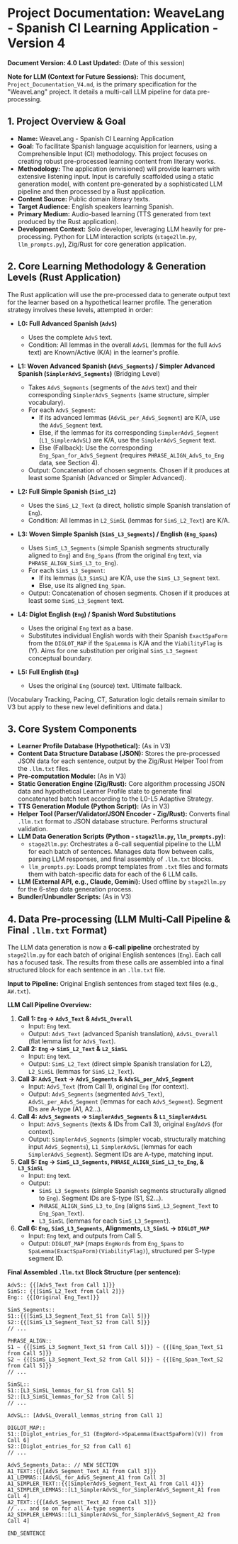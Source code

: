 # Project Documentation: WeaveLang - Spanish CI Learning Application - Version 4

**Document Version: 4.0**
**Last Updated:** (Date of this session)

**Note for LLM (Context for Future Sessions):**
This document, `Project_Documentation_V4.md`, is the primary specification for the "WeaveLang" project. It details a multi-call LLM pipeline for data pre-processing.

## 1. Project Overview & Goal

*   **Name:** WeaveLang - Spanish CI Learning Application
*   **Goal:** To facilitate Spanish language acquisition for learners, using a Comprehensible Input (CI) methodology. This project focuses on creating robust pre-processed learning content from literary works.
*   **Methodology:** The application (envisioned) will provide learners with extensive listening input. Input is carefully scaffolded using a static generation model, with content pre-generated by a sophisticated LLM pipeline and then processed by a Rust application.
*   **Content Source:** Public domain literary texts.
*   **Target Audience:** English speakers learning Spanish.
*   **Primary Medium:** Audio-based learning (TTS generated from text produced by the Rust application).
*   **Development Context:** Solo developer, leveraging LLM heavily for pre-processing. Python for LLM interaction scripts (`stage2llm.py`, `llm_prompts.py`), Zig/Rust for core generation application.

## 2. Core Learning Methodology & Generation Levels (Rust Application)

The Rust application will use the pre-processed data to generate output text for the learner based on a hypothetical learner profile. The generation strategy involves these levels, attempted in order:

*   **L0: Full Advanced Spanish (`AdvS`)**
    *   Uses the complete `AdvS` text.
    *   Condition: All lemmas in the overall `AdvSL` (lemmas for the full `AdvS` text) are Known/Active (K/A) in the learner's profile.

*   **L1: Woven Advanced Spanish (`AdvS_Segments`) / Simpler Advanced Spanish (`SimplerAdvS_Segments`)** (Bridging Level)
    *   Takes `AdvS_Segments` (segments of the `AdvS` text) and their corresponding `SimplerAdvS_Segments` (same structure, simpler vocabulary).
    *   For each `AdvS_Segment`:
        *   If its advanced lemmas (`AdvSL_per_AdvS_Segment`) are K/A, use the `AdvS_Segment` text.
        *   Else, if the lemmas for its corresponding `SimplerAdvS_Segment` (`L1_SimplerAdvSL`) are K/A, use the `SimplerAdvS_Segment` text.
        *   Else (Fallback): Use the corresponding `Eng_Span_for_AdvS_Segment` (requires `PHRASE_ALIGN_AdvS_to_Eng` data, see Section 4).
    *   Output: Concatenation of chosen segments. Chosen if it produces at least some Spanish (Advanced or Simpler Advanced).

*   **L2: Full Simple Spanish (`SimS_L2`)**
    *   Uses the `SimS_L2_Text` (a direct, holistic simple Spanish translation of `Eng`).
    *   Condition: All lemmas in `L2_SimSL` (lemmas for `SimS_L2_Text`) are K/A.

*   **L3: Woven Simple Spanish (`SimS_L3_Segments`) / English (`Eng_Spans`)**
    *   Uses `SimS_L3_Segments` (simple Spanish segments structurally aligned to `Eng`) and `Eng_Spans` (from the original `Eng` text, via `PHRASE_ALIGN_SimS_L3_to_Eng`).
    *   For each `SimS_L3_Segment`:
        *   If its lemmas (`L3_SimSL`) are K/A, use the `SimS_L3_Segment` text.
        *   Else, use its aligned `Eng_Span`.
    *   Output: Concatenation of chosen segments. Chosen if it produces at least some `SimS_L3_Segment` text.

*   **L4: Diglot English (`Eng`) / Spanish Word Substitutions**
    *   Uses the original `Eng` text as a base.
    *   Substitutes individual English words with their Spanish `ExactSpaForm` from the `DIGLOT_MAP` if the `SpaLemma` is K/A and the `ViabilityFlag` is (Y). Aims for one substitution per original `SimS_L3_Segment` conceptual boundary.

*   **L5: Full English (`Eng`)**
    *   Uses the original `Eng` (source) text. Ultimate fallback.

(Vocabulary Tracking, Pacing, CT, Saturation logic details remain similar to V3 but apply to these new level definitions and data.)

## 3. Core System Components

*   **Learner Profile Database (Hypothetical):** (As in V3)
*   **Content Data Structure Database (JSON):** Stores the pre-processed JSON data for each sentence, output by the Zig/Rust Helper Tool from the `.llm.txt` files.
*   **Pre-computation Module:** (As in V3)
*   **Static Generation Engine (Zig/Rust):** Core algorithm processing JSON data and hypothetical Learner Profile state to generate final concatenated batch text according to the L0-L5 Adaptive Strategy.
*   **TTS Generation Module (Python Script):** (As in V3)
*   **Helper Tool (Parser/Validator/JSON Encoder - Zig/Rust):** Converts final `.llm.txt` format to JSON database structure. Performs structural validation.
*   **LLM Data Generation Scripts (Python - `stage2llm.py`, `llm_prompts.py`):**
    *   `stage2llm.py`: Orchestrates a 6-call sequential pipeline to the LLM for each batch of sentences. Manages data flow between calls, parsing LLM responses, and final assembly of `.llm.txt` blocks.
    *   `llm_prompts.py`: Loads prompt templates from `.txt` files and formats them with batch-specific data for each of the 6 LLM calls.
*   **LLM (External API, e.g., Claude, Gemini):** Used offline by `stage2llm.py` for the 6-step data generation process.
*   **Bundler/Unbundler Scripts:** (As in V3)

## 4. Data Pre-processing (LLM Multi-Call Pipeline & Final `.llm.txt` Format)

The LLM data generation is now a **6-call pipeline** orchestrated by `stage2llm.py` for each batch of original English sentences (`Eng`). Each call has a focused task. The results from these calls are assembled into a final structured block for each sentence in an `.llm.txt` file.

**Input to Pipeline:** Original English sentences from staged text files (e.g., `AW.txt`).

**LLM Call Pipeline Overview:**

1.  **Call 1: `Eng` -> `AdvS_Text` & `AdvSL_Overall`**
    *   Input: `Eng` text.
    *   Output: `AdvS_Text` (advanced Spanish translation), `AdvSL_Overall` (flat lemma list for `AdvS_Text`).
2.  **Call 2: `Eng` -> `SimS_L2_Text` & `L2_SimSL`**
    *   Input: `Eng` text.
    *   Output: `SimS_L2_Text` (direct simple Spanish translation for L2), `L2_SimSL` (lemmas for `SimS_L2_Text`).
3.  **Call 3: `AdvS_Text` -> `AdvS_Segments` & `AdvSL_per_AdvS_Segment`**
    *   Input: `AdvS_Text` (from Call 1), original `Eng` (for context).
    *   Output: `AdvS_Segments` (segmented `AdvS_Text`), `AdvSL_per_AdvS_Segment` (lemmas for each `AdvS_Segment`). Segment IDs are A-type (A1, A2...).
4.  **Call 4: `AdvS_Segments` -> `SimplerAdvS_Segments` & `L1_SimplerAdvSL`**
    *   Input: `AdvS_Segments` (texts & IDs from Call 3), original `Eng`/`AdvS` (for context).
    *   Output: `SimplerAdvS_Segments` (simpler vocab, structurally matching input `AdvS_Segments`), `L1_SimplerAdvSL` (lemmas for each `SimplerAdvS_Segment`). Segment IDs are A-type, matching input.
5.  **Call 5: `Eng` -> `SimS_L3_Segments`, `PHRASE_ALIGN_SimS_L3_to_Eng`, & `L3_SimSL`**
    *   Input: `Eng` text.
    *   Output:
        *   `SimS_L3_Segments` (simple Spanish segments structurally aligned to `Eng`). Segment IDs are S-type (S1, S2...).
        *   `PHRASE_ALIGN_SimS_L3_to_Eng` (aligns `SimS_L3_Segment_Text` to `Eng_Span_Text`).
        *   `L3_SimSL` (lemmas for each `SimS_L3_Segment`).
6.  **Call 6: `Eng`, `SimS_L3_Segments`, Alignments, `L3_SimSL` -> `DIGLOT_MAP`**
    *   Input: `Eng` text, and outputs from Call 5.
    *   Output: `DIGLOT_MAP` (maps `EngWords` from `Eng_Spans` to `SpaLemma(ExactSpaForm)(ViabilityFlag)`), structured per S-type segment ID.

**Final Assembled `.llm.txt` Block Structure (per sentence):**
```text
AdvS:: {{[AdvS_Text from Call 1]}}
SimS:: {{[SimS_L2_Text from Call 2]}}
Eng:: {{[Original Eng_Text]}}

SimS_Segments::
S1::{{[SimS_L3_Segment_Text_S1 from Call 5]}}
S2::{{[SimS_L3_Segment_Text_S2 from Call 5]}}
// ...

PHRASE_ALIGN::
S1 ~ {{[SimS_L3_Segment_Text_S1 from Call 5]}} ~ {{[Eng_Span_Text_S1 from Call 5]}}
S2 ~ {{[SimS_L3_Segment_Text_S2 from Call 5]}} ~ {{[Eng_Span_Text_S2 from Call 5]}}
// ...

SimSL::
S1::[L3_SimSL_lemmas_for_S1 from Call 5]
S2::[L3_SimSL_lemmas_for_S2 from Call 5]
// ...

AdvSL:: [AdvSL_Overall_lemmas_string from Call 1]

DIGLOT_MAP::
S1::[Diglot_entries_for_S1 (EngWord->SpaLemma(ExactSpaForm)(V)) from Call 6]
S2::[Diglot_entries_for_S2 from Call 6]
// ...

AdvS_Segments_Data:: // NEW SECTION
A1_TEXT::{{[AdvS_Segment_Text_A1 from Call 3]}}
A1_LEMMAS::[AdvSL_for_AdvS_Segment_A1 from Call 3]
A1_SIMPLER_TEXT::{{[SimplerAdvS_Segment_Text_A1 from Call 4]}}
A1_SIMPLER_LEMMAS::[L1_SimplerAdvSL_for_SimplerAdvS_Segment_A1 from Call 4]
A2_TEXT::{{[AdvS_Segment_Text_A2 from Call 3]}}
// ... and so on for all A-type segments
A2_SIMPLER_LEMMAS::[L1_SimplerAdvSL_for_SimplerAdvS_Segment_A2 from Call 4] 

END_SENTENCE